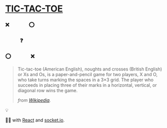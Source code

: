 # [TIC-TAC-TOE](https://iamskok-tic-tac-toe.glitch.me/)

### ❌&nbsp;&nbsp;&nbsp;&nbsp;&nbsp;&nbsp;&nbsp;&nbsp;&nbsp;&nbsp;&nbsp;&nbsp;&nbsp;&nbsp;&nbsp;&nbsp;⭕️
### &nbsp;&nbsp;&nbsp;&nbsp;&nbsp;&nbsp;&nbsp;&nbsp;&nbsp;&nbsp;&nbsp;&nbsp;❓
### ⭕️&nbsp;&nbsp;&nbsp;&nbsp;&nbsp;&nbsp;&nbsp;&nbsp;&nbsp;&nbsp;&nbsp;&nbsp;&nbsp;&nbsp;&nbsp;&nbsp;❌

> Tic-tac-toe (American English), noughts and crosses (British English) or 
Xs and Os, is a paper-and-pencil game for two players, X and O, who take turns marking the spaces in a 3×3 grid. The 
player who succeeds in placing three of their marks in a horizontal, vertical, or diagonal row wins the game.
>
> _from [Wikipedia](https://en.wikipedia.org/wiki/Tic-tac-toe)._

💡

👨‍💻 with [React](https://reactjs.org/) and [socket.io](https://socket.io/).